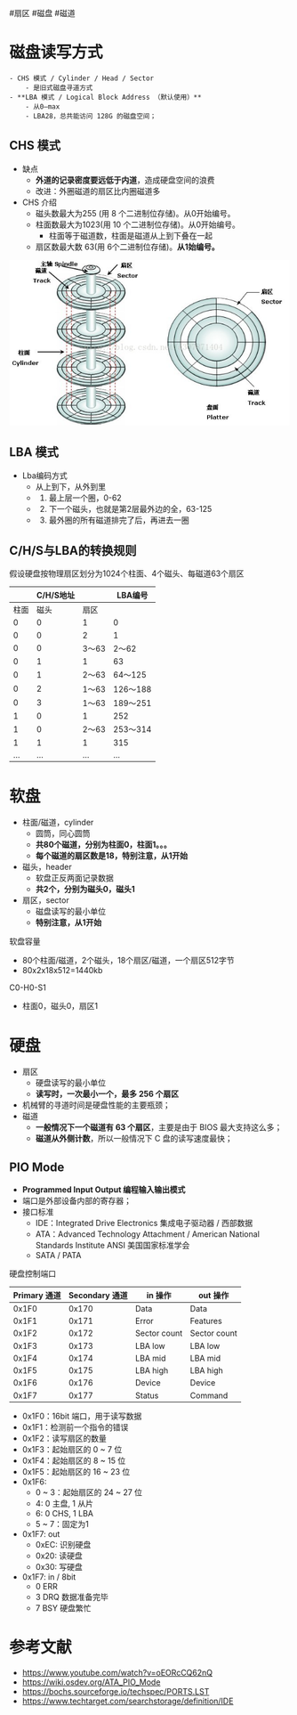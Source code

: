 #扇区 #磁盘 #磁道

# 磁盘读写方式
	- CHS 模式 / Cylinder / Head / Sector
		- 是旧式磁盘寻道方式
	- **LBA 模式 / Logical Block Address （默认使用）**
		- 从0–max
		- LBA28，总共能访问 128G 的磁盘空间；
## CHS 模式
- 缺点
	- **外道的记录密度要远低于内道**，造成硬盘空间的浪费
	- 改进：外圈磁道的扇区比内圈磁道多
- CHS 介绍
	- 磁头数最大为255 (用 8 个二进制位存储)。从0开始编号。
	- 柱面数最大为1023(用 10 个二进制位存储)。从0开始编号。
		- 柱面等于磁道数，柱面是磁道从上到下叠在一起
	- 扇区数最大数 63(用 6个二进制位存储)。**从1始编号。**

![](../photo/Pasted%20image%2020230825173949.png)

## LBA 模式
- Lba编码方式
	- 从上到下，从外到里
	- 1. 最上层一个圈，0-62
	- 2. 下一个磁头，也就是第2层最外边的全，63-125
	- 3. 最外圈的所有磁道排完了后，再进去一圈
## C/H/S与LBA的转换规则
假设硬盘按物理扇区划分为1024个柱面、4个磁头、每磁道63个扇区

|  |  C/H/S地址  |      | LBA编号 |
|---------|----|------|---------|
| 柱面      | 磁头 | 扇区   |  |
| 0       | 0  | 1    | 0       |
| 0       | 0  | 2    | 1       |
| 0       | 0  | 3～63 | 2～62    |
| 0       | 1  | 1    | 63      |
| 0       | 1  | 2～63 | 64～125  |
| 0       | 2  | 1～63 | 126～188 |
| 0       | 3  | 1～63 | 189～251 |
| 1       | 0  | 1    | 252     |
| 1       | 0  | 2～63 | 253～314 |
| 1       | 1  | 1    | 315     |
| …       | …  | …    | …       |

# 软盘
- 柱面/磁道，cylinder
	- 圆筒，同心圆筒
	- **共80个磁道，分别为柱面0，柱面1。。。**
	- **每个磁道的扇区数是18，特别注意，从1开始**
- 磁头，header
	- 软盘正反两面记录数据
	- **共2个，分别为磁头0，磁头1** 
- 扇区，sector
	- 磁盘读写的最小单位
	- **特别注意，从1开始**

软盘容量
- 80个柱面/磁道，2个磁头，18个扇区/磁道，一个扇区512字节
- 80x2x18x512=1440kb

C0-H0-S1
- 柱面0，磁头0，扇区1

# 硬盘
- 扇区
	- 硬盘读写的最小单位
	- **读写时，一次最小一个，最多 256 个扇区**
- 机械臂的寻道时间是硬盘性能的主要瓶颈；
- 磁道
	- **一般情况下一个磁道有 63 个扇区**，主要是由于 BIOS 最大支持这么多；
	- **磁道从外侧计数**，所以一般情况下 C 盘的读写速度最快；

## PIO Mode
- **Programmed Input Output 编程输入输出模式**
- 端口是外部设备内部的寄存器；
- 接口标准
	- IDE：Integrated Drive Electronics 集成电子驱动器 / 西部数据
	- ATA：Advanced Technology Attachment  / American National Standards Institute ANSI 美国国家标准学会
	- SATA / PATA

硬盘控制端口  

| Primary 通道            | Secondary 通道 | in 操作      | out 操作     |
| ----------------------- | -------------- | ------------ | ------------ |
| 0x1F0                   | 0x170          | Data         | Data         |
| 0x1F1                   | 0x171          | Error        | Features     |
| 0x1F2                   | 0x172          | Sector count | Sector count |
| 0x1F3                   | 0x173          | LBA low      | LBA low      |
| 0x1F4                   | 0x174          | LBA mid      | LBA mid      |
| 0x1F5                   | 0x175          | LBA high     | LBA high     |
| 0x1F6                   | 0x176          | Device       | Device       |
| 0x1F7                   | 0x177          | Status       | Command      |

- 0x1F0：16bit 端口，用于读写数据
- 0x1F1：检测前一个指令的错误
- 0x1F2：读写扇区的数量
- 0x1F3：起始扇区的 0 ~ 7 位
- 0x1F4：起始扇区的 8 ~ 15 位
- 0x1F5：起始扇区的 16 ~ 23 位
- 0x1F6:
    - 0 ~ 3：起始扇区的 24 ~ 27 位
    - 4: 0 主盘, 1 从片
    - 6: 0 CHS, 1 LBA
    - 5 ~ 7：固定为1
- 0x1F7: out
    - 0xEC: 识别硬盘
    - 0x20: 读硬盘
    - 0x30: 写硬盘
- 0x1F7: in / 8bit
    - 0 ERR
    - 3 DRQ 数据准备完毕
    - 7 BSY 硬盘繁忙

# 参考文献
- <https://www.youtube.com/watch?v=oEORcCQ62nQ>
- <https://wiki.osdev.org/ATA_PIO_Mode>
- <https://bochs.sourceforge.io/techspec/PORTS.LST>
- <https://www.techtarget.com/searchstorage/definition/IDE>
